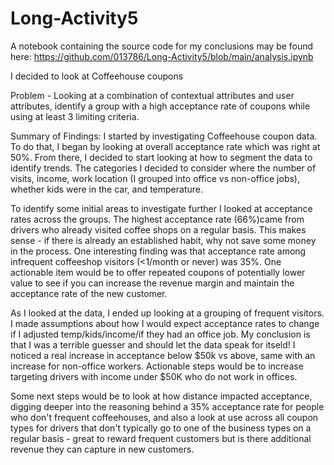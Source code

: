 # Long-Activity5
A notebook containing the source code for my conclusions may be found here: https://github.com/013786/Long-Activity5/blob/main/analysis.ipynb

I decided to look at Coffeehouse coupons

Problem - Looking at a combination of contextual attributes and user attributes, identify a group with a high acceptance rate of coupons while using at least 3 limiting criteria.

Summary of Findings: 
  I started by investigating Coffeehouse coupon data.  To do that, I began by looking at overall acceptance rate which was right at 50%.  From there, I decided to start
  looking at how to segment the data to identify trends.  The categories I decided to consider where the number of visits, income, work location (I grouped into office vs non-office jobs),
  whether kids were in the car, and temperature.  

  To identify some initial areas to investigate further I looked at acceptance rates across the groups.  The highest acceptance rate (66%)came from drivers who already visited coffee shops on a
  regular basis.  This makes sense - if there is already an established habit, why not save some money in the process.  One interesting finding was that acceptance rate among infrequent
  coffeeshop visitors (<1/month or never) was 35%.  One actionable item would be to offer repeated coupons of potentially lower value to see if you can increase the revenue margin and maintain the acceptance rate of the new customer. 

  As I looked at the data, I ended up looking at a grouping of frequent visitors.  I made assumptions about how I would expect acceptance rates to change if I adjusted temp/kids/income/if they had an office job. My conclusion is that I was a terrible guesser and should let the data speak for itseld!  I noticed a real increase in acceptance below $50k vs above, same with an increase for non-office workers.  Actionable steps would be to increase targeting drivers with income under $50K who do not work in offices.

  Some next steps would be to look at how distance impacted acceptance, digging deeper into the reasoning behind a 35% acceptance rate for people who don't frequent coffeehouses, and also a look at use across all coupon types for drivers that don't typically go to one of the business types on a regular basis - great to reward frequent customers but is there additional revenue they can capture in new customers.
  
